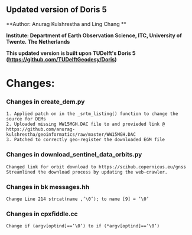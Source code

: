 ## Updated version of Doris 5

**Author: Anurag Kulshrestha and Ling Chang **

**Institute: Department of Earth Observation Science, ITC, University of Twente. The Netherlands**

**This updated version is built upon TUDelft's Doris 5 (https://github.com/TUDelftGeodesy/Doris)**
# Changes:
### Changes in create_dem.py
    1. Applied patch on in the _srtm_listing() function to change the source for DEMs
    2. Uploaded missing WW15MGH.DAC file to and provieded link @ https://github.com/anurag-kulshrestha/geoinformatics/raw/master/WW15MGH.DAC
    3. Patched to correctly geo-register the downloaded EGM file

### Changes in download_sentinel_data_orbits.py
    Changed link for orbit download to https://scihub.copernicus.eu/gnss
    Streamlined the download process by updating the web-crawler.

### Changes in bk messages.hh
    Change Line 214 strcat(name ,’\0’); to name [9] = ’\0’
### Changes in cpxfiddle.cc
    Change if (argv[optind]==’\0’) to if (*argv[optind]==’\0’)
